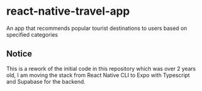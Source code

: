 # react-native-travel-app
An app that recommends popular tourist destinations to users based on specified categories

## Notice
This is a rework of the initial code in this repository which was over 2 years old, I am moving the stack from React Native CLI to Expo with Typescript and Supabase for the backend.
